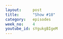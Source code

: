 ```yaml
---
layout:     post
title:      "Show #18"
category:   episodes
week_no:    4
youtube_id: sYgukgBIgeM
---
```

